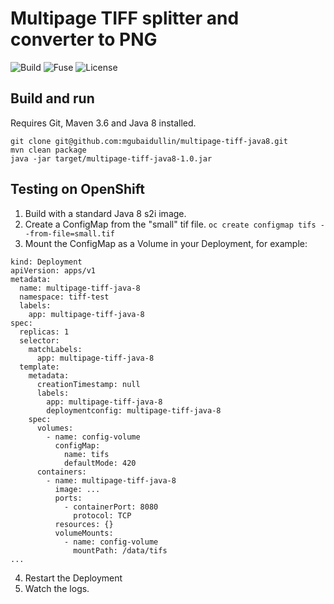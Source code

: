 # Multipage TIFF splitter and converter to PNG

![Build](https://img.shields.io/badge/Build-Java_8-orange.svg?style=for-the-badge&logo=java)
![Fuse](https://img.shields.io/badge/-Fuse_7.8-orange.svg?style=for-the-badge)
![License](https://img.shields.io/badge/License-Apache-green.svg?style=for-the-badge&logo=apache)

## Build and run
Requires Git, Maven 3.6 and Java 8 installed.
```
git clone git@github.com:mgubaidullin/multipage-tiff-java8.git
mvn clean package
java -jar target/multipage-tiff-java8-1.0.jar 
```

## Testing on OpenShift

1. Build with a standard Java 8 s2i image.
2. Create a ConfigMap from the "small" tif file. `oc create configmap tifs --from-file=small.tif`
3. Mount the ConfigMap as a Volume in your Deployment, for example:
```
kind: Deployment
apiVersion: apps/v1
metadata:
  name: multipage-tiff-java-8
  namespace: tiff-test
  labels:
    app: multipage-tiff-java-8
spec:
  replicas: 1
  selector:
    matchLabels:
      app: multipage-tiff-java-8
  template:
    metadata:
      creationTimestamp: null
      labels:
        app: multipage-tiff-java-8
        deploymentconfig: multipage-tiff-java-8
    spec:
      volumes:
        - name: config-volume
          configMap:
            name: tifs
            defaultMode: 420
      containers:
        - name: multipage-tiff-java-8
          image: ...
          ports:
            - containerPort: 8080
              protocol: TCP
          resources: {}
          volumeMounts:
            - name: config-volume
              mountPath: /data/tifs
...
```
4. Restart the Deployment
5. Watch the logs.
